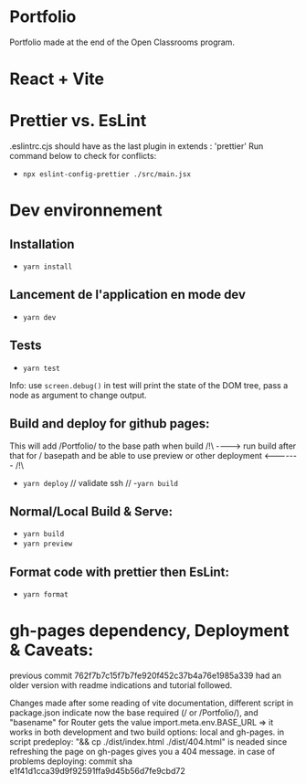 # Portfolio
Portfolio made at the end of the Open Classrooms program.

# React + Vite

# Prettier vs. EsLint

.eslintrc.cjs should have as the last plugin in extends : 'prettier'
Run command below to check for conflicts:

- `npx eslint-config-prettier ./src/main.jsx`

# Dev environnement

## Installation

- `yarn install`

## Lancement de l'application en mode dev

- `yarn dev`

## Tests

- `yarn test`

Info: use `screen.debug()` in test will print the state of the DOM tree, pass a node as argument to change output.

## Build and deploy for github pages:

This will add /Portfolio/ to the base path when build
/!\ ----> run build after that for / basepath and be able to use preview or other deployment <------- /!\

- `yarn deploy` // validate ssh // -`yarn build`

## Normal/Local Build & Serve:

- `yarn build`
- `yarn preview`

## Format code with prettier then EsLint:

- `yarn format`

# gh-pages dependency, Deployment & Caveats:

previous commit 762f7b7c15f7b7fe920f452c37b4a76e1985a339 had an older version with readme indications and tutorial followed.

Changes made after some reading of vite documentation, different script in package.json indicate now the base required (/ or /Portfolio/), and "basename" for Router gets the value import.meta.env.BASE_URL => it works in both development and two build options: local and gh-pages.
in script predeploy: "&& cp ./dist/index.html ./dist/404.html" is neaded since refreshing the page on gh-pages gives you a 404 message.
in case of problems deploying: commit sha e1f41d1cca39d9f92591ffa9d45b56d7fe9cbd72

